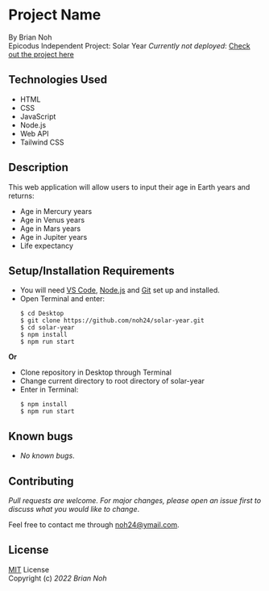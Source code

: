 # Project Name
By Brian Noh  
Epicodus Independent Project: Solar Year
_Currently not deployed_: [Check out the project here](noh24.github.io/solar-year)

## Technologies Used  
* HTML
* CSS
* JavaScript
* Node.js
* Web API
* Tailwind CSS

## Description
This web application will allow users to input their age in Earth years and returns:

* Age in Mercury years
* Age in Venus years
* Age in Mars years
* Age in Jupiter years
* Life expectancy

## Setup/Installation Requirements
* You will need [VS Code](https://code.visualstudio.com/), [Node.js](https://nodejs.org/en/download/) and [Git](https://docs.github.com/en/get-started/quickstart/set-up-git) set up and installed.
* Open Terminal and enter:  
  ```
  $ cd Desktop
  $ git clone https://github.com/noh24/solar-year.git
  $ cd solar-year
  $ npm install
  $ npm run start
  ```
__Or__   
* Clone repository in Desktop through Terminal
* Change current directory to root directory of solar-year
* Enter in Terminal:  
  ```
  $ npm install
  $ npm run start
  ```
## Known bugs
* _No known bugs_.

## Contributing
_Pull requests are welcome. For major changes, please open an issue first to discuss what you would like to change_.  
  
Feel free to contact me through <noh24@ymail.com>.

## License
[MIT](./license.txt) License  
Copyright (c) _2022 Brian Noh_